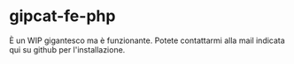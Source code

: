 # gipcat-fe-php
È un WIP gigantesco ma è funzionante.
Potete contattarmi alla mail indicata qui su github per l'installazione.
